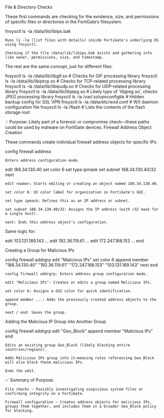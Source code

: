 File & Directory Checks

These first commands are checking for the existence, size, and permissions of specific files or directories in the FortiGate’s filesystem.

fnsysctl ls -la /data/lib/libips.bak

    Runs ls -la (list files with details) inside FortiGate's underlying OS using fnsysctl.

    Checking if the file /data/lib/libips.bak exists and gathering info like owner, permissions, size, and timestamp.

The rest are the same concept, just for different files:

fnsysctl ls -la /data/lib/libgif.so      # Checks for GIF processing library
fnsysctl ls -la /data/lib/libiptcp.so    # Checks for TCP-related processing library
fnsysctl ls -la /data/lib/libipudp.so    # Checks for UDP-related processing library
fnsysctl ls -la /data/lib/libjepg.so     # Likely typo of 'libjpeg.so', checks JPEG processing library
fnsysctl ls -la /var/.sslvpnconfigbk     # Hidden backup config for SSL VPN
fnsysctl ls -la /data/etc/wxd.conf       # WX daemon configuration file
fnsysctl ls -la /flash                   # Lists the contents of the flash storage root

💡 Purpose: Likely part of a forensic or compromise check—these paths could be used by malware on FortiGate devices.
Firewall Address Object Creation

These commands create individual firewall address objects for specific IPs.

config firewall address

    Enters address configuration mode.

edit 188.34.130.40
set color 6
set type ipmask
set subnet 188.34.130.40/32
next

    edit <name>: Starts editing or creating an object named 188.34.130.40.

    set color 6: UI color label for organization in FortiGate's GUI.

    set type ipmask: Defines this as an IP address or subnet.

    set subnet 188.34.130.40/32: Assigns the IP address (with /32 mask for a single host).

    next: Ends this address object’s configuration.

Same logic for:

edit 103.131.189.143
...
edit 192.36.119.61
...
edit 172.247.168.153
...
end

Creating a Group for Malicious IPs

config firewall addrgrp
edit "Malicious IPs"
set color 6
append member "188.34.130.40" "192.36.119.61" "172.247.168.153" "103.131.189.143"
next
end

    config firewall addrgrp: Enters address group configuration mode.

    edit "Malicious IPs": Creates or edits a group named Malicious IPs.

    set color 6: Assigns a GUI color for quick identification.

    append member ...: Adds the previously created address objects to the group.

    next / end: Saves the group.

Adding the Malicious IP Group into Another Group

config firewall addrgrp
edit "Geo_Block"
append member "Malicious IPs"
end

    Edits an existing group Geo_Block (likely blocking entire countries/regions).

    Adds Malicious IPs group into it—meaning rules referencing Geo_Block will also block these malicious IPs.

    Ends the edit.

✅ Summary of Purpose:

    File checks – Possibly investigating suspicious system files or confirming integrity on a FortiGate.

    Firewall configuration – Creates address objects for malicious IPs, groups them together, and includes them in a broader Geo_Block policy for blocking.
